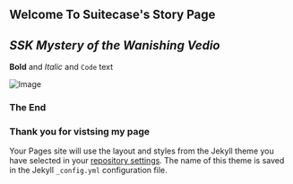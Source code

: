 <!-- -->



## Welcome To Suitecase's Story Page

## **_SSK Mystery of the Wanishing Vedio_**



**Bold** and _Italic_ and `Code` text

![Image](src)

### The End 
### Thank you for vistsing my page

Your Pages site will use the layout and styles from the Jekyll theme you have selected in your [repository settings](https://github.com/Ramacsv/VanishingVideo/settings/pages). The name of this theme is saved in the Jekyll `_config.yml` configuration file.

